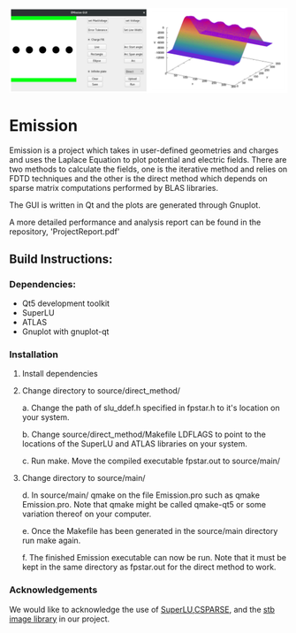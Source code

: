 ![banner](images/intro.png)

# Emission
Emission is a project which takes in user-defined geometries and charges and
uses the Laplace Equation to plot potential and electric fields. There are two
methods to calculate the fields, one is the iterative method and relies on FDTD
techniques and the other is the direct method which depends on sparse matrix
computations performed by BLAS libraries. 

The GUI is written in Qt and the plots are generated through Gnuplot.

A more detailed performance and analysis report can be found in the repository,
'ProjectReport.pdf'

## Build Instructions:

### Dependencies:

* Qt5 development toolkit
* SuperLU
* ATLAS
* Gnuplot with gnuplot-qt

### Installation

1. Install dependencies
2. Change directory to source/direct_method/

    a. Change the path of slu_ddef.h specified in fpstar.h to it's location
    on your system.

    b. Change source/direct_method/Makefile LDFLAGS to point to the locations
    of the SuperLU and ATLAS libraries on your system.

    c. Run make. Move the compiled executable fpstar.out to source/main/

3. Change directory to source/main/

    d. In source/main/ qmake on the file Emission.pro such as qmake
    Emission.pro. Note that qmake might be called qmake-qt5 or some variation
    thereof on your computer.

    e. Once the Makefile has been generated in the source/main directory run
    make again.

    f. The finished Emission executable can now be run. Note that it must be
    kept in the same directory as fpstar.out for the direct method to work.

### Acknowledgements
We would like to acknowledge the use of [SuperLU](https://github.com/xiaoyeli/superlu),[CSPARSE](https://people.sc.fsu.edu/~jburkardt/c_src/csparse/csparse.html), and the [stb image library](https://github.com/nothings/stb) in our project.
